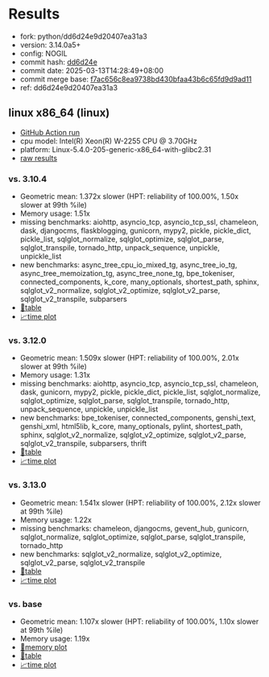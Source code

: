 # Results

- fork: python/dd6d24e9d20407ea31a3
- version: 3.14.0a5+
- config: NOGIL
- commit hash: [dd6d24e](https://github.com/python/cpython/commit/dd6d24e)
- commit date: 2025-03-13T14:28:49+08:00
- commit merge base: [f7ac656c8ea9738bd430bfaa43b6c65fd9d9ad11](https://github.com/python/cpython/commit/f7ac656c8ea9738bd430bfaa43b6c65fd9d9ad11)
- ref: dd6d24e9d20407ea31a3

## linux x86_64 (linux)

- [GitHub Action run](https://github.com/faster-cpython/benchmarking/actions/runs/13843009504)
- cpu model: Intel(R) Xeon(R) W-2255 CPU @ 3.70GHz
- platform: Linux-5.4.0-205-generic-x86_64-with-glibc2.31
- [raw results](bm-20250313-linux-x86_64-python-dd6d24e9d20407ea31a3-3.14.0a5%2B-dd6d24e.json)

### vs. 3.10.4

- Geometric mean: 1.372x slower (HPT: reliability of 100.00%, 1.50x slower at 99th %ile)
- Memory usage: 1.51x
- missing benchmarks: aiohttp, asyncio_tcp, asyncio_tcp_ssl, chameleon, dask, djangocms, flaskblogging, gunicorn, mypy2, pickle, pickle_dict, pickle_list, sqlglot_normalize, sqlglot_optimize, sqlglot_parse, sqlglot_transpile, tornado_http, unpack_sequence, unpickle, unpickle_list
- new benchmarks: async_tree_cpu_io_mixed_tg, async_tree_io_tg, async_tree_memoization_tg, async_tree_none_tg, bpe_tokeniser, connected_components, k_core, many_optionals, shortest_path, sphinx, sqlglot_v2_normalize, sqlglot_v2_optimize, sqlglot_v2_parse, sqlglot_v2_transpile, subparsers
- [📄table](bm-20250313-linux-x86_64-python-dd6d24e9d20407ea31a3-3.14.0a5%2B-dd6d24e-vs-3.10.4.md)
- [📈time plot](bm-20250313-linux-x86_64-python-dd6d24e9d20407ea31a3-3.14.0a5%2B-dd6d24e-vs-3.10.4.svg)

### vs. 3.12.0

- Geometric mean: 1.509x slower (HPT: reliability of 100.00%, 2.01x slower at 99th %ile)
- Memory usage: 1.31x
- missing benchmarks: aiohttp, asyncio_tcp, asyncio_tcp_ssl, chameleon, dask, gunicorn, mypy2, pickle, pickle_dict, pickle_list, sqlglot_normalize, sqlglot_optimize, sqlglot_parse, sqlglot_transpile, tornado_http, unpack_sequence, unpickle, unpickle_list
- new benchmarks: bpe_tokeniser, connected_components, genshi_text, genshi_xml, html5lib, k_core, many_optionals, pylint, shortest_path, sphinx, sqlglot_v2_normalize, sqlglot_v2_optimize, sqlglot_v2_parse, sqlglot_v2_transpile, subparsers, thrift
- [📄table](bm-20250313-linux-x86_64-python-dd6d24e9d20407ea31a3-3.14.0a5%2B-dd6d24e-vs-3.12.0.md)
- [📈time plot](bm-20250313-linux-x86_64-python-dd6d24e9d20407ea31a3-3.14.0a5%2B-dd6d24e-vs-3.12.0.svg)

### vs. 3.13.0

- Geometric mean: 1.541x slower (HPT: reliability of 100.00%, 2.12x slower at 99th %ile)
- Memory usage: 1.22x
- missing benchmarks: chameleon, djangocms, gevent_hub, gunicorn, sqlglot_normalize, sqlglot_optimize, sqlglot_parse, sqlglot_transpile, tornado_http
- new benchmarks: sqlglot_v2_normalize, sqlglot_v2_optimize, sqlglot_v2_parse, sqlglot_v2_transpile
- [📄table](bm-20250313-linux-x86_64-python-dd6d24e9d20407ea31a3-3.14.0a5%2B-dd6d24e-vs-3.13.0.md)
- [📈time plot](bm-20250313-linux-x86_64-python-dd6d24e9d20407ea31a3-3.14.0a5%2B-dd6d24e-vs-3.13.0.svg)

### vs. base

- Geometric mean: 1.107x slower (HPT: reliability of 100.00%, 1.10x slower at 99th %ile)
- Memory usage: 1.19x
- [🧠memory plot](bm-20250313-linux-x86_64-python-dd6d24e9d20407ea31a3-3.14.0a5%2B-dd6d24e-vs-base-mem.svg)
- [📄table](bm-20250313-linux-x86_64-python-dd6d24e9d20407ea31a3-3.14.0a5%2B-dd6d24e-vs-base.md)
- [📈time plot](bm-20250313-linux-x86_64-python-dd6d24e9d20407ea31a3-3.14.0a5%2B-dd6d24e-vs-base.svg)

